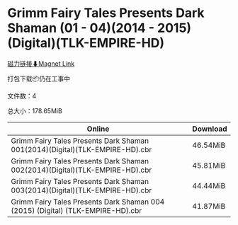 # Grimm Fairy Tales Presents Dark Shaman (01 - 04)(2014 - 2015)(Digital)(TLK-EMPIRE-HD)

[磁力链接⬇Magnet Link](magnet:?xt=urn:btih:319b55dd765d448cf503c3b46c778d453a93c491&dn=Grimm%20Fairy%20Tales%20Presents%20Dark%20Shaman%20%2801%20-%2004%29%282014%20-%202015%29%28Digital%29%28TLK-EMPIRE-HD%29)

打包下载📦仍在工事中

文件数：4

总大小：178.65MiB

Online | Download
--- | ---
Grimm Fairy Tales Presents Dark Shaman 001(2014)(Digital)(TLK-EMPIRE-HD).cbr | 46.54MiB
Grimm Fairy Tales Presents Dark Shaman 002(2014)(Digital)(TLK-EMPIRE-HD).cbr | 45.81MiB
Grimm Fairy Tales Presents Dark Shaman 003(2014)(Digital)(TLK-EMPIRE-HD).cbr | 44.44MiB
Grimm Fairy Tales Presents Dark Shaman 004 (2015) (Digital) (TLK-EMPIRE-HD).cbr | 41.87MiB